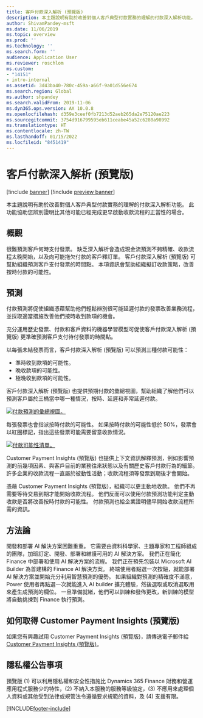 ```yaml
---
title: 客戶付款深入解析 (預覽版)
description: 本主題說明有助於改善對個人客戶典型付款實務的理解的付款深入解析功能。 此功能協助您辨別證明比其他可能已經完成更早啟動收款流程的正當性的場合。
author: ShivamPandey-msft
ms.date: 11/06/2019
ms.topic: overview
ms.prod: ''
ms.technology: ''
ms.search.form: ''
audience: Application User
ms.reviewer: roschlom
ms.custom:
- "14151"
- intro-internal
ms.assetid: 3d43ba40-780c-459a-a66f-9a01d556e674
ms.search.region: Global
ms.author: shpandey
ms.search.validFrom: 2019-11-06
ms.dyn365.ops.version: AX 10.0.8
ms.openlocfilehash: d359e3ceef0fb7213d52aeb265da2e75120ae223
ms.sourcegitcommit: 3754d916799595eb611ceabe45a52c6280a98992
ms.translationtype: HT
ms.contentlocale: zh-TW
ms.lasthandoff: 01/15/2022
ms.locfileid: "8451419"
---
```

# <a name="customer-payment-insights-preview"></a>客戶付款深入解析 (預覽版)

[!include [banner](../includes/banner.md)]
[!include [preview banner](../includes/preview-banner.md)]

本主題說明有助於改善對個人客戶典型付款實務的理解的付款深入解析功能。 此功能協助您辨別證明比其他可能已經完成更早啟動收款流程的正當性的場合。 

## <a name="overview"></a>概觀

很難預測客戶何時支付發票。 缺乏深入解析會造成現金流預測不夠精確、收款流程太晚開始，以及向可能拖欠付款的客戶釋訂單。 客戶付款深入解析 (預覽版) 可幫助組織預測客戶支付發票的時間點。 本項資訊會幫助組織擬訂收款策略，改善按時付款的可能性。 

## <a name="predictions"></a>預測

付款預測將促使組織憑藉幫助他們輕鬆辨別很可能延遲付款的發票改善業務流程，並採取適當措施改善他們按時收到款項的機會。

充分運用歷史發票、付款和客戶資料的機器學習模型可促使客戶付款深入解析 (預覽版) 更準確預測客戶支付待付發票的時間點。

以每張未結發票而言，客戶付款深入解析 (預覽版) 可以預測三種付款可能性：

-   準時收到款項的可能性。 
-   晚收款項的可能性。
-   極晚收到款項的可能性。

客戶付款深入解析 (預覽版) 也提供預期付款的彙總視圖，幫助組織了解他們可以預測客戶屬於三桶當中哪一種情況，按時、延遲和非常延遲付款。

[![付款預測的彙總視圖。](./media/graphic-payment-reports.png)](./media/graphic-payment-reports.png)

每張發票也會指派按時付款的可能性。 如果按時付款的可能性低於 50%，發票會以紅圈標記，指出這些發票可能需要留意收款情況。 

[![付款可能性清單。](./media/customer-pymnt-probability-list.png)](./media/customer-pymnt-probability-list.png)

Customer Payment Insights (預覽版) 也提供上下文資訊解釋預測，例如影響預測的前幾項因素、與客戶目前的業務往來狀態以及有關歷史客戶付款行為的細節。 許多企業的收款流程一直屬於被動性活動；收款流程須等發票到期後才會開始。 

憑藉 Customer Payment Insights (預覽版)，組織可以更主動地收款。 他們不再需要等待交易到期才能開始收款流程。 他們反而可以使用付款預測功能判定主動收款是否將改善按時付款的可能性。 付款預測也給企業證明儘早開始收款流程所需的資訊。

## <a name="methodology"></a>方法論

開發和部署 AI 解決方案困難重重。 它需要由資料科學家、主題專家和工程師組成的團隊，加班訂定、開發、部署和維護可用的 AI 解決方案。 我們正在簡化 Finance 中部署和使用 AI 解決方案的流程。 我們正在預先包裝以 Microsoft AI Builder 為首建構的 Finance AI 解決方案。 終端使用者點選一次按鈕，就能部署 AI 解決方案並開始充分利用智慧預測的優勢。 如果組織對預測的精確度不滿意，Power 使用者再點選一次就能進入 AI builder 擴充體驗，然後選取或取消選取用來產生成預測的欄位。 一旦準備就緒，他們可以訓練和發佈更改，新訓練的模型將自動挑揀到 Finance 執行預測。

## <a name="how-to-get-customer-payment-insights-preview"></a>如何取得 Customer Payment Insights (預覽版)

如果您有興趣試用 Customer Payment Insights (預覽版)，請傳送電子郵件給 [Customer Payment Insights (預覽版)](mailto:fiap@microsoft.com)。

## <a name="privacy-notice"></a>隱私權公告事項

預覽版 (1) 可以利用隱私權和安全性措施比 Dynamics 365 Finance 財務和營運應用程式服務少的特性，(2) 不納入本服務的服務等級協定，(3) 不應用來處理個人資料或其他受到法律或規管法令遵循要求規範的資料，及 (4) 支援有限。




[!INCLUDE[footer-include](../../includes/footer-banner.md)]